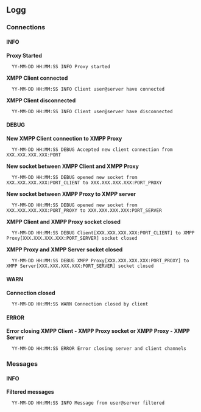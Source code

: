 ## Logg




### Connections

#### INFO

**Proxy Started**

      YY-MM-DD HH:MM:SS INFO Proxy started

**XMPP Client connected**

      YY-MM-DD HH:MM:SS INFO Client user@server have connected

**XMPP Client disconnected**

      YY-MM-DD HH:MM:SS INFO Client user@server have disconnected



#### DEBUG

**New XMPP Client connection to XMPP Proxy**


      YY-MM-DD HH:MM:SS DEBUG Accepted new client connection from XXX.XXX.XXX.XXX:PORT

**New socket between XMPP Client and XMPP Proxy**


      YY-MM-DD HH:MM:SS DEBUG opened new socket from XXX.XXX.XXX.XXX:PORT_CLIENT to XXX.XXX.XXX.XXX:PORT_PROXY

**New socket between XMPP Proxy to XMPP server**


      YY-MM-DD HH:MM:SS DEBUG opened new socket from XXX.XXX.XXX.XXX:PORT_PROXY to XXX.XXX.XXX.XXX:PORT_SERVER

**XMPP Client and XMPP Proxy socket closed**


      YY-MM-DD HH:MM:SS DEBUG Client[XXX.XXX.XXX.XXX:PORT_CLIENT] to XMPP Proxy[XXX.XXX.XXX.XXX:PORT_SERVER] socket closed

**XMPP Proxy and XMPP Server socket closed**


      YY-MM-DD HH:MM:SS DEBUG XMPP Proxy[XXX.XXX.XXX.XXX:PORT_PROXY] to XMPP Server[XXX.XXX.XXX.XXX:PORT_SERVER] socket closed



#### WARN

**Connection closed**


      YY-MM-DD HH:MM:SS WARN Connection closed by client



#### ERROR

**Error closing XMPP Client - XMPP Proxy socket or XMPP Proxy - XMPP Server**

      YY-MM-DD HH:MM:SS ERROR Error closing server and client channels




### Messages

#### INFO

**Filtered messages**

      YY-MM-DD HH:MM:SS INFO Message from user@server filtered
